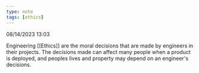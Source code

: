 ```yaml
---
type: note
tags: [ethics]
---
```

08/14/2023 13:03

 

Engineering [[Ethics]] are the moral decisions that are made by engineers in their projects. The decisions made can affect many people when a product is deployed, and peoples lives and property may depend on an engineer's decisions.